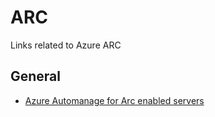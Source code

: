 # ARC
Links related to Azure ARC

## General
- [Azure Automanage for Arc enabled servers](https://www.thomasmaurer.ch/2021/07/azure-automanage-for-arc-enabled-servers/)

